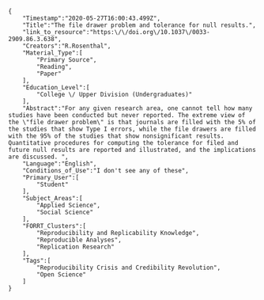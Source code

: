 
    {
        "Timestamp":"2020-05-27T16:00:43.499Z",
        "Title":"The file drawer problem and tolerance for null results.",
        "link_to_resource":"https:\/\/doi.org\/10.1037\/0033-2909.86.3.638",
        "Creators":"R.Rosenthal",
        "Material_Type":[
            "Primary Source",
            "Reading",
            "Paper"
        ],
        "Education_Level":[
            "College \/ Upper Division (Undergraduates)"
        ],
        "Abstract":"For any given research area, one cannot tell how many studies have been conducted but never reported. The extreme view of the \"file drawer problem\" is that journals are filled with the 5% of the studies that show Type I errors, while the file drawers are filled with the 95% of the studies that show nonsignificant results. Quantitative procedures for computing the tolerance for filed and future null results are reported and illustrated, and the implications are discussed. ",
        "Language":"English",
        "Conditions_of_Use":"I don't see any of these",
        "Primary_User":[
            "Student"
        ],
        "Subject_Areas":[
            "Applied Science",
            "Social Science"
        ],
        "FORRT_Clusters":[
            "Reproducibility and Replicability Knowledge",
            "Reproducible Analyses",
            "Replication Research"
        ],
        "Tags":[
            "Reproducibility Crisis and Credibility Revolution",
            "Open Science"
        ]
    }
